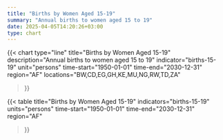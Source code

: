 ```yaml
---
title: "Births by Women Aged 15-19"
summary: "Annual births to women aged 15 to 19"
date: 2025-04-05T14:20:26+03:00
type: chart
---
```


{{< chart
    type="line"
    title="Births by Women Aged 15-19"
    description="Annual births to women aged 15 to 19"
    indicator="births-15-19"
    unit="persons"
    time-start="1950-01-01"
    time-end="2030-12-31"
    region="AF"
    locations="BW,CD,EG,GH,KE,MU,NG,RW,TD,ZA"
>}}

{{< table
    title="Births by Women Aged 15-19"
    indicators="births-15-19"
    units="persons"
    time-start="1950-01-01"
    time-end="2030-12-31"
    region="AF"
>}}
